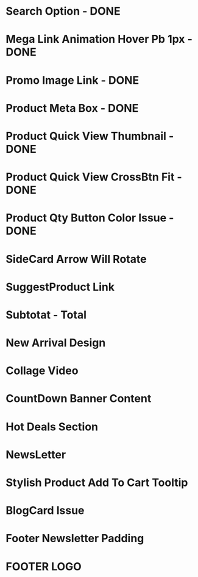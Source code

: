 # Search Option - DONE
# Mega Link Animation Hover Pb 1px - DONE
# Promo Image Link - DONE
# Product Meta Box - DONE
# Product Quick View Thumbnail - DONE
# Product Quick View CrossBtn Fit - DONE
# Product Qty Button Color Issue - DONE
# SideCard Arrow Will Rotate
# SuggestProduct Link
# Subtotat - Total
# New Arrival Design
# Collage Video
# CountDown Banner Content
# Hot Deals Section
# NewsLetter
# Stylish Product Add To Cart Tooltip
# BlogCard Issue
# Footer Newsletter Padding
# FOOTER LOGO
